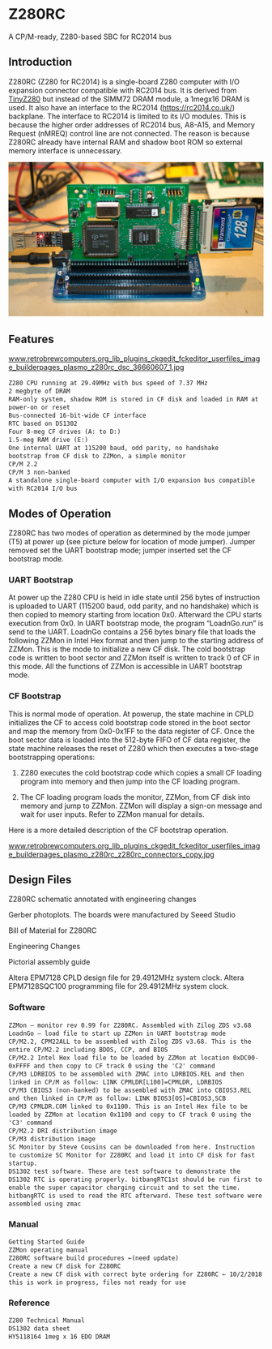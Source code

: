 # Z280RC
A CP/M-ready, Z280-based SBC for RC2014 bus
## Introduction

Z280RC (Z280 for RC2014) is a single-board Z280 computer with I/O expansion connector compatible with RC2014 bus. It is derived from [TinyZ280](https://www.retrobrewcomputers.org/doku.php?id=builderpages:plasmo:tinyz280:final_step) but instead of the SIMM72 DRAM module, a 1megx16 DRAM is used. It also have an interface to the RC2014 (https://rc2014.co.uk/) backplane. The interface to RC2014 is limited to its I/O modules. This is because the higher order addresses of RC2014 bus, A8-A15, and Memory Request (nMREQ) control line are not connected. The reason is because Z280RC already have internal RAM and shadow boot ROM so external memory interface is unnecessary.

![photo](https://github.com/Plasmode/Z280RC/blob/master/z280RC_main_pic.jpeg)
## Features

www.retrobrewcomputers.org_lib_plugins_ckgedit_fckeditor_userfiles_image_builderpages_plasmo_z280rc_dsc_36660607_1.jpg

    Z280 CPU running at 29.49MHz with bus speed of 7.37 MHz
    2 megbyte of DRAM
    RAM-only system, shadow ROM is stored in CF disk and loaded in RAM at power-on or reset
    Bus-connected 16-bit-wide CF interface
    RTC based on DS1302
    Four 8-meg CF drives (A: to D:)
    1.5-meg RAM drive (E:)
    One internal UART at 115200 baud, odd parity, no handshake
    bootstrap from CF disk to ZZMon, a simple monitor
    CP/M 2.2
    CP/M 3 non-banked
    A standalone single-board computer with I/O expansion bus compatible with RC2014 I/O bus

## Modes of Operation

Z280RC has two modes of operation as determined by the mode jumper (T5) at power up (see picture below for location of mode jumper). Jumper removed set the UART bootstrap mode; jumper inserted set the CF bootstrap mode.
### UART Bootstrap

At power up the Z280 CPU is held in idle state until 256 bytes of instruction is uploaded to UART (115200 baud, odd parity, and no handshake) which is then copied to memory starting from location 0x0. Afterward the CPU starts execution from 0x0. In UART bootstrap mode, the program “LoadnGo.run” is send to the UART. LoadnGo contains a 256 bytes binary file that loads the following ZZMon in Intel Hex format and then jump to the starting address of ZZMon. This is the mode to initialize a new CF disk. The cold bootstrap code is written to boot sector and ZZMon itself is written to track 0 of CF in this mode. All the functions of ZZMon is accessible in UART bootstrap mode.
### CF Bootstrap

This is normal mode of operation. At powerup, the state machine in CPLD initializes the CF to access cold bootstrap code stored in the boot sector and map the memory from 0x0-0x1FF to the data register of CF. Once the boot sector data is loaded into the 512-byte FIFO of CF data register, the state machine releases the reset of Z280 which then executes a two-stage bootstrapping operations:

1. Z280 executes the cold bootstrap code which copies a small CF loading program into memory and then jump into the CF loading program.

2. The CF loading program loads the monitor, ZZMon, from CF disk into memory and jump to ZZMon. ZZMon will display a sign-on message and wait for user inputs. Refer to ZZMon manual for details.

Here is a more detailed description of the CF bootstrap operation.

www.retrobrewcomputers.org_lib_plugins_ckgedit_fckeditor_userfiles_image_builderpages_plasmo_z280rc_z280rc_connectors_copy.jpg
## Design Files

Z280RC schematic annotated with engineering changes

Gerber photoplots. The boards were manufactured by Seeed Studio

Bill of Material for Z280RC

Engineering Changes

Pictorial assembly guide

Altera EPM7128 CPLD design file for 29.4912MHz system clock. Altera EPM7128SQC100 programming file for 29.4912MHz system clock.

### Software

    ZZMon – monitor rev 0.99 for Z280RC. Assembled with Zilog ZDS v3.68
    LoadnGo – load file to start up ZZMon in UART bootstrap mode
    CP/M2.2, CPM22ALL to be assembled with Zilog ZDS v3.68. This is the entire CP/M2.2 including BDOS, CCP, and BIOS
    CP/M2.2 Intel Hex load file to be loaded by ZZMon at location 0xDC00-0xFFFF and then copy to CF track 0 using the 'C2' command
    CP/M3 LDRBIOS to be assembled with ZMAC into LDRBIOS.REL and then linked in CP/M as follow: LINK CPMLDR[L100]=CPMLDR, LDRBIOS
    CP/M3 CBIOS3 (non-banked) to be assembled with ZMAC into CBIOS3.REL and then linked in CP/M as follow: LINK BIOS3[OS]=CBIOS3,SCB
    CP/M3 CPMLDR.COM linked to 0x1100. This is an Intel Hex file to be loaded by ZZMon at location 0x1100 and copy to CF track 0 using the 'C3' command
    CP/M2.2 DRI distribution image
    CP/M3 distribution image
    SC Monitor by Steve Cousins can be downloaded from here. Instruction to customize SC Monitor for Z280RC and load it into CF disk for fast startup.
    DS1302 test software. These are test software to demonstrate the DS1302 RTC is operating properly. bitbangRTC1st should be run first to enable the super capacitor charging circuit and to set the time. bitbangRTC is used to read the RTC afterward. These test software were assembled using zmac

### Manual

    Getting Started Guide
    ZZMon operating manual
    Z280RC software build procedures ←(need update)
    Create a new CF disk for Z280RC
    Create a new CF disk with correct byte ordering for Z280RC ← 10/2/2018 this is work in progress, files not ready for use

### Reference

    Z280 Technical Manual
    DS1302 data sheet
    HY5118164 1meg x 16 EDO DRAM

